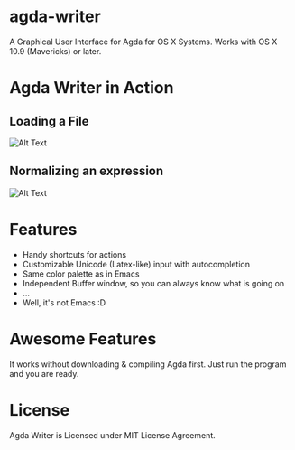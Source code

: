 # agda-writer
A Graphical User Interface for Agda for OS X Systems.
Works with OS X 10.9 (Mavericks) or later.

# Agda Writer in Action
## Loading a File
![Alt Text](https://github.com/markokoleznik/agda-writer/blob/master/Agda%20Writer/ReadmeMarkdown/ex01.gif)

## Normalizing an expression
![Alt Text](https://github.com/markokoleznik/agda-writer/blob/master/Agda%20Writer/ReadmeMarkdown/ex02.gif)

# Features
- Handy shortcuts for actions
- Customizable Unicode (Latex-like) input with autocompletion
- Same color palette as in Emacs
- Independent Buffer window, so you can always know what is going on
- ...
- Well, it's not Emacs :D

# Awesome Features
It works without downloading & compiling Agda first. Just run the program and you are ready.

# License
Agda Writer is Licensed under MIT License Agreement.
